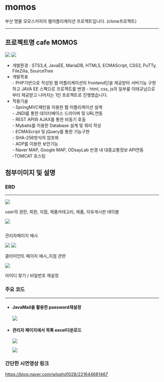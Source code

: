 # momos
부산 명물 모모스커피의 웹어플리케이션 프로젝트입니다. (clone프로젝트)
<hr/>

<h2>프로젝트명 cafe MOMOS</h2>
<img src="https://postfiles.pstatic.net/MjAxOTA5MTBfNDEg/MDAxNTY4MTAwNTgzMTgw.Zvz6myh2vDd7Lj4Cc--vBKWbEdY8-4Gjf74zJ2wws9sg.ST7vnS90wmTuMnqrWoyTrYQD9GCQxk0JjJHUP_L3a_Ig.JPEG.wlsghd1028/슬라이드10.JPG?type=w580"/>
<img src="https://postfiles.pstatic.net/MjAxOTA5MTBfMTcz/MDAxNTY4MTAwNTgyOTk0.BuV79NZ0SGv0u9WF6sfsldbnqzEdk50a_lBXN56yaLEg.JwAv0c28q-0pkwE0GTlZEakBB6FeDDPUXOqL34z61Isg.JPEG.wlsghd1028/슬라이드1.JPG?type=w580"/>

<ul>
  <li>
    개발환경 : STS3,4, JavaEE, MariaDB, HTML5, ECMAScript, CSS3, PuTTy, FileZilla, SourceTree
  </li>
  <li>
    개발목표<br>
    - PHP기반으로 작성된 웹 어플리케이션의 frontend단을 제공받아 서버기능 구현하고 JAVA EE 스펙으로 프로젝트를 변경
    - html, css, js의 일부를 이태규님으로부터 제공받고 나머지는 1인 프로젝트로 진행했습니다.
  </li>
  
  <li>
    적용기술<br>
    - SpringMVC패턴을 이용한 웹 어플리케이션 설계<br>
    - JNDI를 통한 데이터베이스 드라이버 및 URL연동<br>
    - REST API와 AJAX를 통한 비동기 호출<br>
    - Mybatis를 이용한 Database 설계 및 쿼리 작성<br>
    - ECMAScript 및 jQuery를 통한 기능구현<br>
    - SHA-256방식의 암호화<br>
    - AOP를 이용한 보안기능<br>
    - Naver MAP, Google MAP, ODsayLab 반경 내 대중교통정보 API연동<br>
    -TOMCAT 호스팅
  </li>
</ul>
<section>
  <h2>첨부이미지 및 설명</h2>
  <article>
    <h3>ERD</h3>
    <hr/>
    <div>
      <p>
        <img src="https://postfiles.pstatic.net/MjAxOTA5MTBfMjA0/MDAxNTY4MTAwNTgzMTgx.0c6IaI0utZoCnMcY9jX2kyk43ONDLjKHkOa-EpxUm-Ag.1ognGknsUMlUlUWx9bOZ2GUk9IyzbWWQ8tiUcyJT9-Mg.JPEG.wlsghd1028/슬라이드9.JPG?type=w580"/>
      </p>
      <p>
        user의 권한, 회원, 지점, 제품카테고리, 제품, 자유게시판 테이블        
      </p>
    </div>
    <div>
      <p>
        <img src="https://postfiles.pstatic.net/MjAxOTA5MTBfMTI3/MDAxNTY4MTAwNTgzMjA4.NseawUsSPPmcc89ElfFaAvVUN62bk6yRmiwSdNmhnbUg.mOJirVByglFQkuokJkJ59Z8J4zQsz69od-bukOMn7qAg.JPEG.wlsghd1028/슬라이드12.JPG?type=w580"/>
      </p>
      <p>
        <img srcf="https://postfiles.pstatic.net/MjAxOTA5MTBfMzgg/MDAxNTY4MTAwNTgzMzU2.GJRqicnbtMJ0lkQ8_WWCu_OLHZh5b390k3XWB0rsonMg.NjgH1Zw_1eGQoxvHPR3m5A-h9vuHWG9g3aCYidoGcqYg.JPEG.wlsghd1028/슬라이드13.JPG?type=w580"/>
      </p>
      <p>
        관리자페이지 예시
      </p>
    </div>
    <div>
      <p>
        <img src="https://postfiles.pstatic.net/MjAxOTA5MTBfMjI5/MDAxNTY4MTAwNTgzMzY0.HR52g2s7GVch5JuaWX-ZHkEHGjoXAD5macLAXEPgEU8g.mmTbZMEfsG0_KnVwodcBvNQhBuV1aedceSn6W7pK0bkg.JPEG.wlsghd1028/슬라이드14.JPG?type=w580"/>
        <img src="https://postfiles.pstatic.net/MjAxOTA5MTBfMTEx/MDAxNTY4MTAwNTgzNTY5.N7KIttcnf0dJ0SCt3lN7XIrcRhqEha8qQDy5LqbZXd4g.WsvmU8Fr_QSbDkC3AtM_QSG9ol9159gd2__iykXMinYg.JPEG.wlsghd1028/슬라이드15.JPG?type=w580"/>
      </p>
      <p>
        클라이언트 페이지 예시_지점 관련
      </p>
    </div>
    <div>
      <p>
        <img src="https://postfiles.pstatic.net/MjAxOTA5MTBfMTg1/MDAxNTY4MTAwNTgzNTk2.301Xcy1OM2X3-N3NDtlPy2eKosw3XUxL2IQvohMxfQkg.yoblAMq4fwwQ_n6dJ9RYVfGOTd2AqvRvC9cxsiqi22Qg.JPEG.wlsghd1028/슬라이드16.JPG?type=w580"/>
      </P>
      <p>
        아이디 찾기 / 비밀번호 재설정
      </p>
    </div>
  </article>
  <article>
    <h3>주요 코드</h3>
    <hr/>
    <ul>
      <li>
        <h4>JavaMail을 활용한 password재설정</h4>
        <p>
          <img src="https://postfiles.pstatic.net/MjAxOTA5MTBfMjgg/MDAxNTY4MTAwNTgzNTg5.Oukb3Z88iIVQYYf3lvbWJ9cWU0CK2_eAspzMRL_VNX0g.S2weiGStLHVU0oNwfQO4KUzRNUt03cVQPOUVwKB_J2Mg.JPEG.wlsghd1028/슬라이드17.JPG?type=w580"/>
        </p>
      </li>
      <li>
        <h4>관리자 페이지에서 목록 excel다운로드</h4>
        <p>
          <img src="https://postfiles.pstatic.net/MjAxOTA5MTBfMTQy/MDAxNTY4MTAwNTgzMzgw.03OzVUoqqSHCgbtK6iLIdBgzXe29Vb_lLx7vh9G_hVQg.5zfyvzt0DblgFp3uviQkpsANi675FmE0M00XZISUoOsg.JPEG.wlsghd1028/슬라이드18.JPG?type=w580"/>
        </p>
        <p>
          <img src="https://postfiles.pstatic.net/MjAxOTA5MTBfMTky/MDAxNTY4MTAwNTgzNTU3.5fxLZRLb3FVP0YVCF8KtrGL92IrTWIq69J6io1lcHSQg.TDfi3mAP9qgvpldv3a2v9cjgNptm7e62fkvzulRGhtMg.JPEG.wlsghd1028/슬라이드19.JPG?type=w580"/>
        </p>
      </li>
    </ul>
  </article>
  <article>
    <h3>간단한 시연영상 링크</h3>
    <a href="https://blog.naver.com/wlsghd1028/221644681467">https://blog.naver.com/wlsghd1028/221644681467</a>
  </article>
</section>
